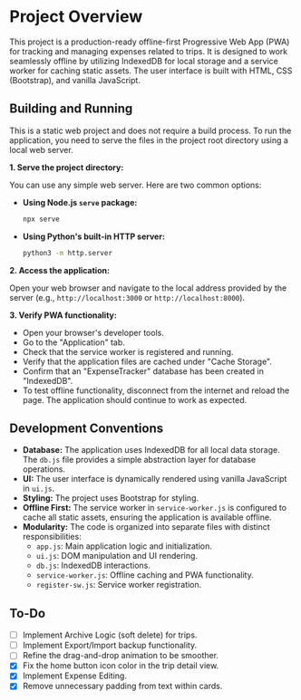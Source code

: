 # Project Overview

This project is a production-ready offline-first Progressive Web App (PWA) for tracking and managing expenses related to trips. It is designed to work seamlessly offline by utilizing IndexedDB for local storage and a service worker for caching static assets. The user interface is built with HTML, CSS (Bootstrap), and vanilla JavaScript.

## Building and Running

This is a static web project and does not require a build process. To run the application, you need to serve the files in the project root directory using a local web server.

**1. Serve the project directory:**

You can use any simple web server. Here are two common options:

*   **Using Node.js `serve` package:**
    ```bash
    npx serve
    ```

*   **Using Python's built-in HTTP server:**
    ```bash
    python3 -m http.server
    ```

**2. Access the application:**

Open your web browser and navigate to the local address provided by the server (e.g., `http://localhost:3000` or `http://localhost:8000`).

**3. Verify PWA functionality:**

*   Open your browser's developer tools.
*   Go to the "Application" tab.
*   Check that the service worker is registered and running.
*   Verify that the application files are cached under "Cache Storage".
*   Confirm that an "ExpenseTracker" database has been created in "IndexedDB".
*   To test offline functionality, disconnect from the internet and reload the page. The application should continue to work as expected.

## Development Conventions

*   **Database:** The application uses IndexedDB for all local data storage. The `db.js` file provides a simple abstraction layer for database operations.
*   **UI:** The user interface is dynamically rendered using vanilla JavaScript in `ui.js`.
*   **Styling:** The project uses Bootstrap for styling.
*   **Offline First:** The service worker in `service-worker.js` is configured to cache all static assets, ensuring the application is available offline.
*   **Modularity:** The code is organized into separate files with distinct responsibilities:
    *   `app.js`: Main application logic and initialization.
    *   `ui.js`: DOM manipulation and UI rendering.
    *   `db.js`: IndexedDB interactions.
    *   `service-worker.js`: Offline caching and PWA functionality.
    *   `register-sw.js`: Service worker registration.

## To-Do

*   [ ] Implement Archive Logic (soft delete) for trips.
*   [ ] Implement Export/Import backup functionality.
*   [ ] Refine the drag-and-drop animation to be smoother.
*   [x] Fix the home button icon color in the trip detail view.
*   [x] Implement Expense Editing.
*   [x] Remove unnecessary padding from text within cards.
